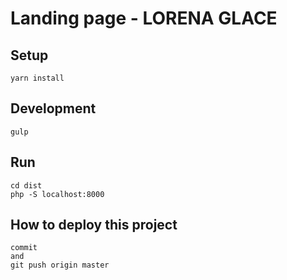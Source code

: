 # Landing page - LORENA GLACE

## Setup
```
yarn install
```

## Development
```
gulp
```

## Run
```
cd dist
php -S localhost:8000
```

## How to deploy this project
```
commit
and
git push origin master
```